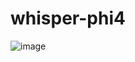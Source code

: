 # whisper-phi4
![image](https://github.com/user-attachments/assets/f7541460-4176-469e-8f8f-8e673fc59f86)

